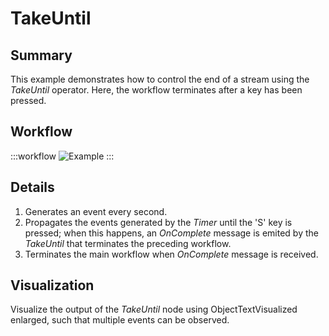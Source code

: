 # TakeUntil

## Summary
This example demonstrates how to control the end of a stream using the *TakeUntil* operator. Here, the workflow terminates after a key has been pressed.

## Workflow

:::workflow
![Example](~/workflows/ReactiveExamples/TakeUntil/TakeUntil.bonsai)
:::

## Details
1. Generates an event every second.
2. Propagates the events generated by the *Timer* until the 'S' key is pressed; when this happens, an *OnComplete* message is emited by the *TakeUntil* that terminates the preceding workflow.
3. Terminates the main workflow when *OnComplete* message is received.

## Visualization
Visualize the output of the *TakeUntil* node using ObjectTextVisualized enlarged, such that multiple events can be observed. 
